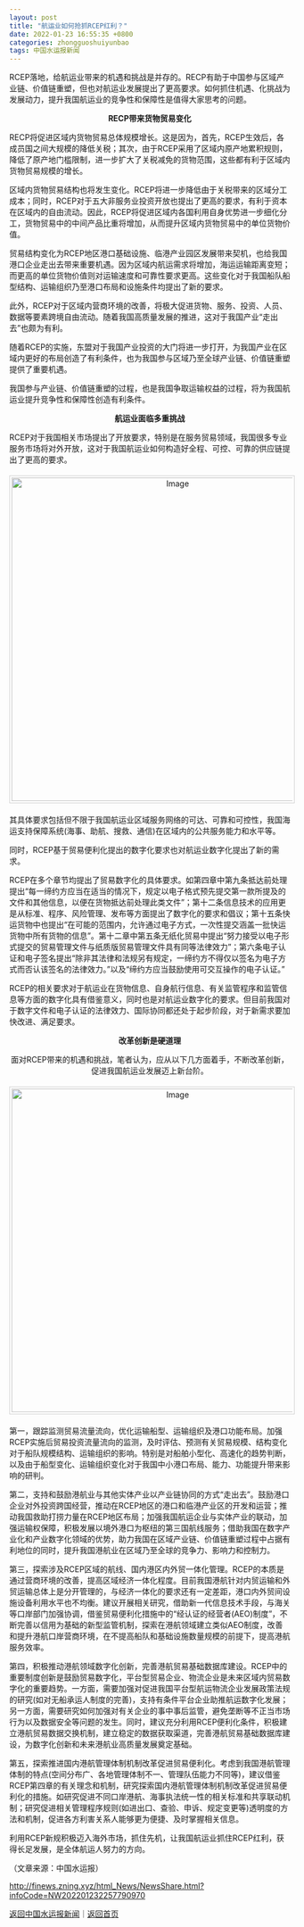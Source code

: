 ```yaml
---
layout: post
title: "航运业如何抢抓RCEP红利？"
date: 2022-01-23 16:55:35 +0800
categories: zhongguoshuiyunbao
tags: 中国水运报新闻
---
```

<p>RCEP落地，给航运业带来的机遇和挑战是并存的。RECP有助于中国参与区域产业链、价值链重塑，但也对航运业发展提出了更高要求。如何抓住机遇、化挑战为发展动力，提升我国航运业的竞争性和保障性是值得大家思考的问题。</p>
 <p align="center"><strong>RECP带来货物贸易变化</strong></p><p>RECP将促进区域内货物贸易总体规模增长。这是因为，首先，RCEP生效后，各成员国之间大规模的降低关税；其次，由于RCEP采用了区域内原产地累积规则，降低了原产地门槛限制，进一步扩大了关税减免的货物范围，这些都有利于区域内货物贸易规模的增长。</p>
 <p>区域内货物贸易结构也将发生变化。RCEP将进一步降低由于关税带来的区域分工成本；同时，RCEP对于五大非服务业投资开放也提出了更高的要求，有利于资本在区域内的自由流动。因此，RCEP将促进区域内各国利用自身优势进一步细化分工，货物贸易中的中间产品比重将增加，从而提升区域内货物贸易中的单位货物价值。</p>
 <p>贸易结构变化为RCEP地区港口基础设施、临港产业园区发展带来契机，也给我国港口企业走出去带来重要机遇。因为区域内航运需求将增加，海运运输距离变短；而更高的单位货物价值则对运输速度和可靠性要求更高。这些变化对于我国船队船型结构、运输组织乃至港口布局和设施条件均提出了新的要求。</p>
 <p>此外，RCEP对于区域内营商环境的改善，将极大促进货物、服务、投资、人员、数据等要素跨境自由流动。随着我国高质量发展的推进，这对于我国产业“走出去”也颇为有利。</p>
 <p>随着RCEP的实施，东盟对于我国产业投资的大门将进一步打开，为我国产业在区域内更好的布局创造了有利条件，也为我国参与区域乃至全球产业链、价值链重塑提供了重要机遇。</p>
 <p>我国参与产业链、价值链重塑的过程，也是我国争取运输权益的过程，将为我国航运业提升竞争性和保障性创造有利条件。</p>
 <p align="center"><strong>航运业面临多重挑战</strong></p><p>RCEP对于我国相关市场提出了开放要求，特别是在服务贸易领域，我国很多专业服务市场将对外开放，这对于我国航运业如何构造好全程、可控、可靠的供应链提出了更高的要求。</p>
 <center><img src="https://dfscdn.dfcfw.com/download/D25185877295226241670_w1080h720.jpg" alt="Image" width="580" style="border:#d1d1d1 1px solid;padding:3px;margin:5px 0;" /></center><p>其具体要求包括但不限于我国航运业区域服务网络的可达、可靠和可控性，我国海运支持保障系统(海事、助航、搜救、通信)在区域内的公共服务能力和水平等。</p>
 <p>同时，RCEP基于贸易便利化提出的数字化要求也对航运业数字化提出了新的需求。</p>
 <p>RCEP在多个章节均提出了贸易数字化的具体要求。如第四章中第九条抵达前处理提出“每一缔约方应当在适当的情况下，规定以电子格式预先提交第一款所提及的文件和其他信息，以便在货物抵达前处理此类文件”；第十二条信息技术的应用更是从标准、程序、风险管理、发布等方面提出了数字化的要求和倡议；第十五条快运货物中也提出“在可能的范围内，允许通过电子方式，一次性提交涵盖一批快运货物中所有货物的信息”。第十二章中第五条无纸化贸易中提出“努力接受以电子形式提交的贸易管理文件与纸质版贸易管理文件具有同等法律效力”；第六条电子认证和电子签名提出“除非其法律和法规另有规定，一缔约方不得仅以签名为电子方式而否认该签名的法律效力。”以及“缔约方应当鼓励使用可交互操作的电子认证。”</p>
 <p>RCEP的相关要求对于航运业在货物信息、自身航行信息、有关监管程序和监管信息等方面的数字化具有借鉴意义，同时也是对航运业数字化的要求。但目前我国对于数字文件和电子认证的法律效力、国际协同都还处于起步阶段，对于新需求要加快改进、满足要求。</p>
 <p align="center"><strong>改革创新是硬道理</strong></p><p align="center">面对RCEP带来的机遇和挑战，笔者认为，应从以下几方面着手，不断改革创新，促进我国航运业发展迈上新台阶。</p><center><img src="https://dfscdn.dfcfw.com/download/D24818541329275195934_w1080h721.jpg" alt="Image" width="580" style="border:#d1d1d1 1px solid;padding:3px;margin:5px 0;" /></center><p>第一，跟踪监测贸易流量流向，优化运输船型、运输组织及港口功能布局。加强RCEP实施后贸易投资流量流向的监测，及时评估、预测有关贸易规模、结构变化对于船队规模结构、运输组织的影响。特别是对船舶小型化、高速化的趋势判断，以及由于船型变化、运输组织变化对于我国中小港口布局、能力、功能提升带来影响的研判。</p>
 <p>第二，支持和鼓励港航业与其他实体产业以产业链协同的方式“走出去”。鼓励港口企业对外投资跨国经营，推动在RCEP地区的港口和临港产业区的开发和运营；推动我国救助打捞力量在RCEP地区布局；加强我国航运企业与实体产业的联动，加强运输权保障，积极发展以境外港口为枢纽的第三国航线服务；借助我国在数字产业化和产业数字化领域的优势，助力我国在区域产业链、价值链重塑过程中占据有利地位的同时，提升我国港航业在区域乃至全球的竞争力、影响力和控制力。</p>
 <p>第三，探索涉及RCEP区域的航线、国内港区内外贸一体化管理。RCEP的本质是通过营商环境的改善，提高区域经济一体化程度。目前我国港航针对内贸运输和外贸运输总体上是分开管理的，与经济一体化的要求还有一定差距，港口内外贸间设施设备利用水平也不均衡。建议开展相关研究，借助新一代信息技术手段，与海关等口岸部门加强协调，借鉴贸易便利化措施中的“经认证的经营者(AEO)制度”，不断完善以信用为基础的新型监管机制，探索在港航领域建立类似AEO制度，改善和提升港航口岸营商环境，在不提高船队和基础设施数量规模的前提下，提高港航服务效率。</p>
 <p>第四，积极推动港航领域数字化创新，完善港航贸易基础数据库建设。RCEP中的重要制度创新是鼓励贸易数字化，平台型贸易企业、物流企业是未来区域内贸易数字化的重要趋势。一方面，需要加强对促进我国平台型航运物流企业发展政策法规的研究(如对无船承运人制度的完善)，支持有条件平台企业助推航运数字化发展；另一方面，需要研究如何加强对有关企业的事中事后监管，避免垄断等不正当市场行为以及数据安全等问题的发生。同时，建议充分利用RCEP便利化条件，积极建立港航贸易数据交换机制，建立稳定的数据获取渠道，完善港航贸易基础数据库建设，为数字化创新和未来港航业高质量发展奠定基础。</p>
 <p>第五，探索推进国内港航管理体制机制改革促进贸易便利化。考虑到我国港航管理体制的特点(空间分布广、各地管理体制不一、管理队伍能力不同等)，建议借鉴RCEP第四章的有关理念和机制，研究探索国内港航管理体制机制改革促进贸易便利化的措施。如研究促进不同口岸港航、海事执法统一性的相关标准和共享联动机制；研究促进相关管理程序规则(如进出口、查验、申诉、规定变更等)透明度的方法和机制，促进各方利害关系人能够更为便捷、及时掌握相关信息。</p>
 <p>利用RCEP新规积极迈入海外市场，抓住先机，让我国航运业抓住RCEP红利，获得长足发展，是全体航运人努力的方向。</p><p class="em_media">（文章来源：中国水运报）</p>

<http://finews.zning.xyz/html_News/NewsShare.html?infoCode=NW202201232257790970>

[返回中国水运报新闻](//finews.withounder.com/category/zhongguoshuiyunbao.html)｜[返回首页](//finews.withounder.com/)